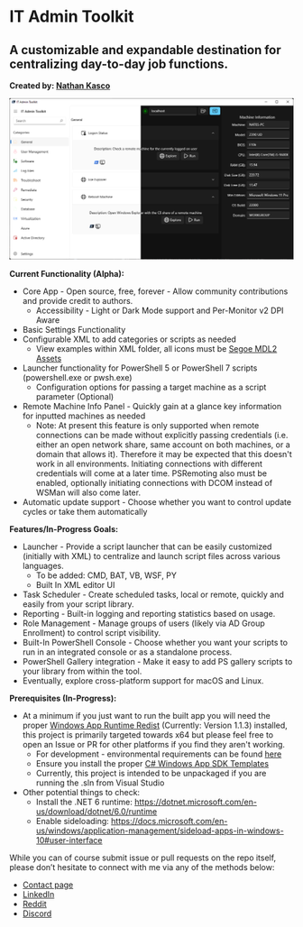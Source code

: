 ﻿# IT Admin Toolkit
## A customizable and expandable destination for centralizing day-to-day job functions.
**Created by: [Nathan Kasco](https://nkasco.com)**

![Sample Pic](Assets/ITATKWinUIPromo.jpg)

**Current Functionality (Alpha):**
- Core App - Open source, free, forever - Allow community contributions and provide credit to authors.
    - Accessibility - Light or Dark Mode support and Per-Monitor v2 DPI Aware
- Basic Settings Functionality
- Configurable XML to add categories or scripts as needed
    - View examples within XML folder, all icons must be [Segoe MDL2 Assets](https://docs.microsoft.com/en-us/windows/winui/api/microsoft.ui.xaml.controls.symbol?view=winui-3.0)
- Launcher functionality for PowerShell 5 or PowerShell 7 scripts (powershell.exe or pwsh.exe)
    - Configuration options for passing a target machine as a script parameter (Optional)
- Remote Machine Info Panel - Quickly gain at a glance key information for inputted machines as needed
    - Note: At present this feature is only supported when remote connections can be made without explicitly passing credentials (i.e. either an open network share, same account on both machines, or a domain that allows it). Therefore it may be expected that this doesn't work in all environments. Initiating connections with different credentials will come at a later time. PSRemoting also must be enabled, optionally initiating connections with DCOM instead of WSMan will also come later.
- Automatic update support - Choose whether you want to control update cycles or take them automatically

**Features/In-Progress Goals:**
- Launcher - Provide a script launcher that can be easily customized (initially with XML) to centralize and launch script files across various languages.
    - To be added: CMD, BAT, VB, WSF, PY
    - Built In XML editor UI
- Task Scheduler - Create scheduled tasks, local or remote, quickly and easily from your script library.
- Reporting - Built-in logging and reporting statistics based on usage.
- Role Management - Manage groups of users (likely via AD Group Enrollment) to control script visibility.
- Built-In PowerShell Console - Choose whether you want your scripts to run in an integrated console or as a standalone process.
- PowerShell Gallery integration -  Make it easy to add PS gallery scripts to your library from within the tool.
- Eventually, explore cross-platform support for macOS and Linux.

**Prerequisites (In-Progress):**
- At a minimum if you just want to run the built app you will need the proper [Windows App Runtime Redist](https://docs.microsoft.com/en-us/windows/apps/windows-app-sdk/downloads#current-releases) (Currently: Version 1.1.3) installed, this project is primarily targeted towards x64 but please feel free to open an Issue or PR for other platforms if you find they aren't working.
    - For development - environmental requirements can be found [here](https://docs.microsoft.com/en-us/windows/apps/winui/winui3/create-your-first-winui3-app#unpackaged-create-a-new-project-for-an-unpackaged-c-or-c-winui-3-desktop-app)
    - Ensure you install the proper [C# Windows App SDK Templates](https://docs.microsoft.com/en-us/windows/apps/windows-app-sdk/set-up-your-development-environment?tabs=vs-2022-17-1-a%2Cvs-2022-17-1-b#required-workloads-and-components)
    - Currently, this project is intended to be unpackaged if you are running the .sln from Visual Studio
- Other potential things to check:
    - Install the .NET 6 runtime: https://dotnet.microsoft.com/en-us/download/dotnet/6.0/runtime
    - Enable sideloading: https://docs.microsoft.com/en-us/windows/application-management/sideload-apps-in-windows-10#user-interface

While you can of course submit issue or pull requests on the repo itself, please don’t hesitate to connect with me via any of the methods below:
- [Contact page](https://www.nkasco.com/contact)
- [LinkedIn](https://www.linkedin.com/in/nkasco/)
- [Reddit](https://www.reddit.com/user/nkasco)
- [Discord](https://discordapp.com/users/BusyGiraffe#8669)
